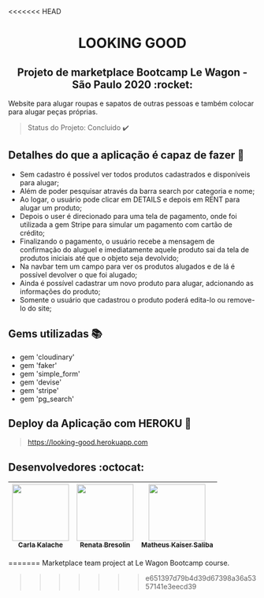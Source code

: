 <<<<<<< HEAD
<h1 align="center"> LOOKING GOOD </h1>
<h2 align="center"> Projeto de marketplace Bootcamp Le Wagon - São Paulo 2020 :rocket: </h2>

Website para alugar roupas e sapatos de outras pessoas e também colocar para alugar peças próprias.


> Status do Projeto: Concluido :heavy_check_mark:


## Detalhes do que a aplicação é capaz de fazer :checkered_flag:

- Sem cadastro é possível ver todos produtos cadastrados e disponíveis para alugar;
- Além de poder pesquisar através da barra search por categoria e nome;
- Ao logar, o usuário pode clicar em DETAILS e depois em RENT para alugar um produto;
- Depois o user é direcionado para uma tela de pagamento, onde foi utilizada a gem Stripe para simular um pagamento com cartão de crédito;
- Finalizando o pagamento, o usuário recebe a mensagem de confirmação do aluguel e imediatamente aquele produto sai da tela de produtos iniciais até que o objeto seja devolvido;
- Na navbar tem um campo para ver os produtos alugados e de lá é possível devolver o que foi alugado;
- Ainda é possível cadastrar um novo produto para alugar, adcionando as informações do produto;
- Somente o usuário que cadastrou o produto poderá edita-lo ou remove-lo do site;

## Gems utilizadas :books:

- gem 'cloudinary'
- gem 'faker'
- gem 'simple_form'
- gem 'devise'
- gem 'stripe'
- gem 'pg_search'

## Deploy da Aplicação com HEROKU :dash:

> https://looking-good.herokuapp.com

## Desenvolvedores :octocat:

[<img src="https://avatars3.githubusercontent.com/u/72417551?s=400&u=9a75eccadf0b294ed272722396a668dcdc3a78b9&v=4" width=115 > <br> <sub> Carla Kalache </sub>](https://github.com/ckalache) | [<img src="https://avatars1.githubusercontent.com/u/70242792?v=4" width=115 > <br> <sub> Renata Bresolin </sub>](https://github.com/renatabresolin) | [<img src="https://avatars2.githubusercontent.com/u/70783827?s=400&u=ddaad64c5d5f0b8d8529cb9b585ba08d6f8aeff6&v=4" width=115 > <br> <sub> Matheus Kaiser Saliba </sub>](https://github.com/ausborgsp)
| :---: | :---: | :---: |
=======
Marketplace team project at Le Wagon Bootcamp course.
>>>>>>> e651397d79b4d39d67398a36a5357141e3eecd39
